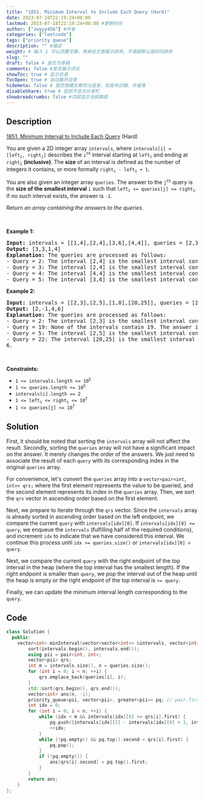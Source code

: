 ```yaml
---
title: "1851. Minimum Interval to Include Each Query (Hard)"
date: 2023-07-18T22:19:24+08:00
lastmod: 2023-07-18T22:19:24+08:00 #更新时间
author: ["zwyyy456"] #作者
categories: ["leetcode"]
tags: ["priority queue"]
description: "" #描述
weight: # 输入 1 可以顶置文章，用来给文章展示排序，不填就默认按时间排序
slug: ""
draft: false # 是否为草稿
comments: false #是否展示评论
showToc: true # 显示目录
TocOpen: true # 自动展开目录
hidemeta: false # 是否隐藏文章的元信息，如发布日期、作者等
disableShare: true # 底部不显示分享栏
showbreadcrumbs: false #顶部显示当前路径
---
```

## Description
[1851. Minimum Interval to Include Each Query][link] (Hard)

[link]: https://leetcode.com/problems/minimum-interval-to-include-each-query/

<p>You are given a 2D integer array <code>intervals</code>, where <code>intervals[i] =
[left<sub>i</sub>, right<sub>i</sub>]</code> describes the <code>i<sup>th</sup></code> interval
starting at <code>left<sub>i</sub></code> and ending at <code>right<sub>i</sub></code>
<strong>(inclusive)</strong>. The <strong>size</strong> of an interval is defined as the number of
integers it contains, or more formally <code>right<sub>i</sub> - left<sub>i</sub> + 1</code>.</p>

<p>You are also given an integer array <code>queries</code>. The answer to the
<code>j<sup>th</sup></code> query is the <strong>size of the smallest interval</strong>
<code>i</code> such that <code>left<sub>i</sub> &lt;= queries[j] &lt;= right<sub>i</sub></code>. If
no such interval exists, the answer is <code>-1</code>.</p>

<p>Return <em>an array containing the answers to the queries</em>.</p>

<p>&nbsp;</p>
<p><strong class="example">Example 1:</strong></p>

<pre>
<strong>Input:</strong> intervals = [[1,4],[2,4],[3,6],[4,4]], queries = [2,3,4,5]
<strong>Output:</strong> [3,3,1,4]
<strong>Explanation:</strong> The queries are processed as follows:
- Query = 2: The interval [2,4] is the smallest interval containing 2. The answer is 4 - 2 + 1 = 3.
- Query = 3: The interval [2,4] is the smallest interval containing 3. The answer is 4 - 2 + 1 = 3.
- Query = 4: The interval [4,4] is the smallest interval containing 4. The answer is 4 - 4 + 1 = 1.
- Query = 5: The interval [3,6] is the smallest interval containing 5. The answer is 6 - 3 + 1 = 4.
</pre>

<p><strong class="example">Example 2:</strong></p>

<pre>
<strong>Input:</strong> intervals = [[2,3],[2,5],[1,8],[20,25]], queries = [2,19,5,22]
<strong>Output:</strong> [2,-1,4,6]
<strong>Explanation:</strong> The queries are processed as follows:
- Query = 2: The interval [2,3] is the smallest interval containing 2. The answer is 3 - 2 + 1 = 2.
- Query = 19: None of the intervals contain 19. The answer is -1.
- Query = 5: The interval [2,5] is the smallest interval containing 5. The answer is 5 - 2 + 1 = 4.
- Query = 22: The interval [20,25] is the smallest interval containing 22. The answer is 25 - 20 + 1 =
6.
</pre>

<p>&nbsp;</p>
<p><strong>Constraints:</strong></p>

<ul>
	<li><code>1 &lt;= intervals.length &lt;= 10<sup>5</sup></code></li>
	<li><code>1 &lt;= queries.length &lt;= 10<sup>5</sup></code></li>
	<li><code>intervals[i].length == 2</code></li>
	<li><code>1 &lt;= left<sub>i</sub> &lt;= right<sub>i</sub> &lt;= 10<sup>7</sup></code></li>
	<li><code>1 &lt;= queries[j] &lt;= 10<sup>7</sup></code></li>
</ul>

## Solution

First, it should be noted that sorting the `intervals` array will not affect the result. Secondly, sorting the `queries` array will not have a significant impact on the answer. It merely changes the order of the answers. We just need to associate the result of each `query` with its corresponding index in the original `queries` array.

For convenience, let's convert the `queries` array into a `vector<pair<int, int>> qrs;` where the first element represents the value to be queried, and the second element represents its index in the `queries` array. Then, we sort the `qrs` vector in ascending order based on the first element.

Next, we prepare to iterate through the `qrs` vector. Since the `intervals` array is already sorted in ascending order based on the left endpoint, we compare the current `query` with `intervals[idx][0]`. If `intervals[idx][0] <= query`, we enqueue the `intervals` (fulfilling half of the required conditions), and increment `idx` to indicate that we have considered this interval. We continue this process until `idx >= queries.size()` or `intervals[idx][0] > query`.

Next, we compare the current `query` with the right endpoint of the top interval in the heap (where the top interval has the smallest length). If the right endpoint is smaller than `query`, we pop the interval out of the heap until the heap is empty or the right endpoint of the top interval is `>= query`.

Finally, we can update the minimum interval length corresponding to the `query`.

## Code

```cpp
class Solution {
  public:
    vector<int> minInterval(vector<vector<int>> &intervals, vector<int> &queries) {
        sort(intervals.begin(), intervals.end());
        using pii = pair<int, int>;
        vector<pii> qrs;
        int m = intervals.size(), n = queries.size();
        for (int i = 0; i < n; ++i) {
            qrs.emplace_back(queries[i], i);
        }
        std::sort(qrs.begin(), qrs.end());
        vector<int> ans(n, -1);
        priority_queue<pii, vector<pii>, greater<pii>> pq; // pair.first => right - left + 1，pair.second => right
        int idx = 0;
        for (int i = 0; i < n; ++i) {
            while (idx < m && intervals[idx][0] <= qrs[i].first) {
                pq.push({intervals[idx][1] - intervals[idx][0] + 1, intervals[idx][1]});
                ++idx;
            }
            while (!pq.empty() && pq.top().second < qrs[i].first) {
                pq.pop();
            }
            if (!pq.empty()) {
                ans[qrs[i].second] = pq.top().first;
            }
        }
        return ans;
    }
};
```